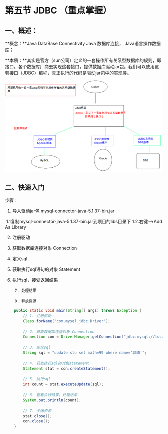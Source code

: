 # 第五节 JDBC （重点掌握）

## 一、概述：

**概念：**Java DataBase Connectivity  Java 数据库连接， Java语言操作数据库；

**本质：**其实是官方（sun公司）定义的一套操作所有关系型数据库的规则，即接口。各个数据库厂商去实现这套接口，提供数据库驱动jar包。我们可以使用这套接口（JDBC）编程，真正执行的代码是驱动jar包中的实现类。

![](attach/F0_JDBC本质.png)



## 二、快速入门

 步骤：

1. 导入驱动jar包 mysql-connector-java-5.1.37-bin.jar

​	1.1复制mysql-connector-java-5.1.37-bin.jar到项目的libs目录下
	1.2.右键-->Add As Library

2. 注册驱动

3. 获取数据库连接对象 Connection

4. 定义sql

5. 获取执行sql语句的对象 Statement

6. 执行sql，接受返回结果

		7. 处理结果

		8. 释放资源

```java
    public static void main(String[] args) throws Exception {
        // 1. 注册驱动
        Class.forName("com.mysql.jdbc.Driver");

        // 2. 获取数据库连接对象 Connection
        Connection con = DriverManager.getConnection("jdbc:mysql://localhost:3306/db4", "root", "root");

        // 3. 定义sql
        String sql = "update stu set math=99 where name='郭靖'";

        // 4. 获取执行sql的对象statement
        Statement stat = con.createStatement();

        // 5. 执行sql
        int count = stat.executeUpdate(sql);

        // 6. 查看执行结果，处理结果
        System.out.println(count);

        // 7. 关闭资源
        stat.close();
        con.close();
    }
```













